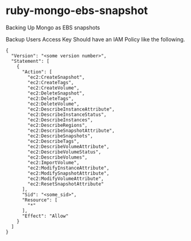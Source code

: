 ruby-mongo-ebs-snapshot
=======================
  
Backing Up Mongo as EBS snapshots
    
Backup Users Access Key Should have an IAM  Policy like the following.
    
    {
      "Version": "<some version number>",
      "Statement": [
        {
          "Action": [
            "ec2:CreateSnapshot",
            "ec2:CreateTags",
            "ec2:CreateVolume",
            "ec2:DeleteSnapshot",
            "ec2:DeleteTags",
            "ec2:DeleteVolume",
            "ec2:DescribeInstanceAttribute",
            "ec2:DescribeInstanceStatus",
            "ec2:DescribeInstances",
            "ec2:DescribeRegions",
            "ec2:DescribeSnapshotAttribute",
            "ec2:DescribeSnapshots",
            "ec2:DescribeTags",
            "ec2:DescribeVolumeAttribute",
            "ec2:DescribeVolumeStatus",
            "ec2:DescribeVolumes",
            "ec2:ImportVolume",
            "ec2:ModifyInstanceAttribute",
            "ec2:ModifySnapshotAttribute",
            "ec2:ModifyVolumeAttribute",
            "ec2:ResetSnapshotAttribute"
          ],
          "Sid": "<some_sid>",
          "Resource": [
            "*"
          ],
          "Effect": "Allow"
        }
      ]
    }
    
    
    
